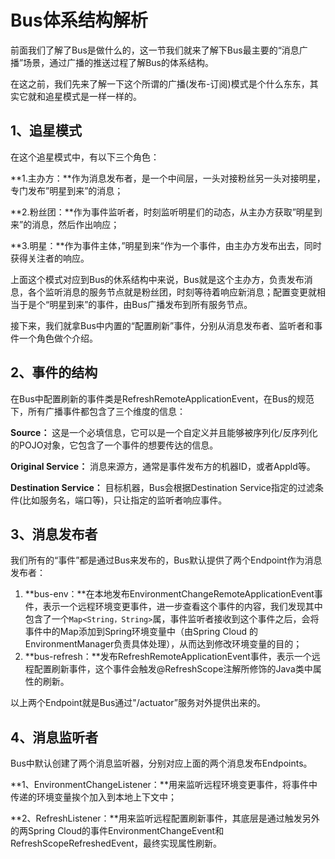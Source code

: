 # Bus体系结构解析

前面我们了解了Bus是做什么的，这一节我们就来了解下Bus最主要的“消息广播”场景，通过广播的推送过程了解Bus的体系结构。

在这之前，我们先来了解一下这个所谓的广播(发布-订阅)模式是个什么东东，其实它就和追星模式是一样一样的。

## 1、追星模式

在这个追星模式中，有以下三个角色：

**1.主办方：**作为消息发布者，是一个中间层，一头对接粉丝另一头对接明星，专门发布”明星到来”的消息；

**2.粉丝团：**作为事件监听者，时刻监听明星们的动态，从主办方获取”明星到来”的消息，然后作出响应；

**3.明星：**作为事件主体，”明星到来“作为一个事件，由主办方发布出去，同时获得关注者的响应。

上面这个模式对应到Bus的休系结构中来说，Bus就是这个主办方，负责发布消息，各个监听消息的服务节点就是粉丝团，时刻等待着响应新消息；配置变更就相当于是个“明星到来”的事件，由Bus广播发布到所有服务节点。

接下来，我们就拿Bus中内置的“配置刷新”事件，分别从消息发布者、监听者和事件一个角色做个介绍。

## 2、事件的结构

在Bus中配置刷新的事件类是RefreshRemoteApplicationEvent，在Bus的规范下，所有广播事件都包含了三个维度的信息：

**Source：** 这是一个必填信息，它可以是一个自定义并且能够被序列化/反序列化的POJO对象，它包含了一个事件的想要传达的信息。

**Original Service：** 消息来源方，通常是事件发布方的机器ID，或者Appld等。

**Destination Service：** 目标机器，Bus会根据Destination Service指定的过滤条件(比如服务名，端口等)，只让指定的监听者响应事件。

## 3、消息发布者

我们所有的“事件”都是通过Bus来发布的，Bus默认提供了两个Endpoint作为消息发布者：

1. **bus-env：**在本地发布EnvironmentChangeRemoteApplicationEvent事件，表示一个远程环境变更事件，进一步查看这个事件的内容，我们发现其中包含了一个`Map<String，String>`属，事件监听者接收到这个事件之后，会将事件中的Map添加到Spring环境变量中（由Spring Cloud 的 EnvironmentManager负责具体处理），从而达到修改环境变量的目的；
2. **bus-refresh：**发布RefreshRemoteApplicationEvent事件，表示一个远程配置刷新事件，这个事件会触发@RefreshScope注解所修饰的Java类中属性的刷新。

以上两个Endpoint就是Bus通过"/actuator”服务对外提供出来的。

## 4、消息监听者

Bus中默认创建了两个消息监听器，分别对应上面的两个消息发布Endpoints。

**1、EnvironmentChangeListener：**用来监听远程环境变更事件，将事件中传递的环境变量挨个加入到本地上下文中；

**2、RefreshListener：**用来监听远程配置刷新事件，其底层是通过触发另外的两Spring Cloud的事件EnvironmentChangeEvent和RefreshScopeRefreshedEvent，最终实现属性刷新。

